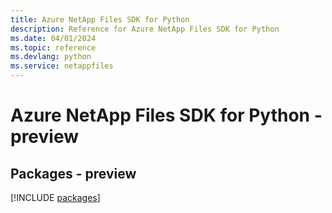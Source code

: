 ```yaml
---
title: Azure NetApp Files SDK for Python
description: Reference for Azure NetApp Files SDK for Python
ms.date: 04/01/2024
ms.topic: reference
ms.devlang: python
ms.service: netappfiles
---
```

# Azure NetApp Files SDK for Python - preview
## Packages - preview
[!INCLUDE [packages](netapp-files-index.md)]